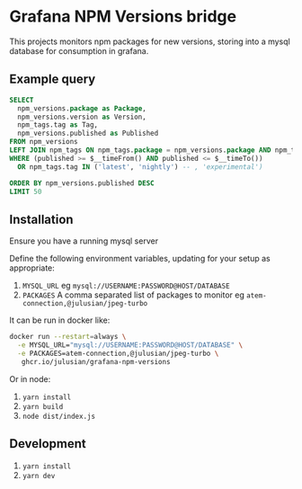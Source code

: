# Grafana NPM Versions bridge

This projects monitors npm packages for new versions, storing into a mysql database for consumption in grafana.

## Example query

```sql
SELECT
  npm_versions.package as Package,
  npm_versions.version as Version,
  npm_tags.tag as Tag,
  npm_versions.published as Published
FROM npm_versions
LEFT JOIN npm_tags ON npm_tags.package = npm_versions.package AND npm_tags.version = npm_versions.version
WHERE (published >= $__timeFrom() AND published <= $__timeTo())
  OR npm_tags.tag IN ('latest', 'nightly') -- , 'experimental')

ORDER BY npm_versions.published DESC
LIMIT 50
```

## Installation

Ensure you have a running mysql server

Define the following environment variables, updating for your setup as appropriate:

1. `MYSQL_URL` eg `mysql://USERNAME:PASSWORD@HOST/DATABASE`
1. `PACKAGES` A comma separated list of packages to monitor eg `atem-connection,@julusian/jpeg-turbo`

It can be run in docker like:

```bash
docker run --restart=always \
  -e MYSQL_URL="mysql://USERNAME:PASSWORD@HOST/DATABASE" \
  -e PACKAGES=atem-connection,@julusian/jpeg-turbo \
   ghcr.io/julusian/grafana-npm-versions

```

Or in node:

1. `yarn install`
1. `yarn build`
1. `node dist/index.js`

## Development

1. `yarn install`
1. `yarn dev`
